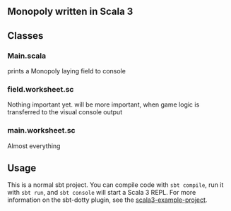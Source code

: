 ## Monopoly written in Scala 3

## Classes

### Main.scala
prints a Monopoly laying field to console
### field.worksheet.sc
Nothing important yet. will be more important, when game logic is transferred to the visual console output
### main.worksheet.sc
Almost everything


## Usage

This is a normal sbt project. You can compile code with `sbt compile`, run it with `sbt run`, and `sbt console` will start a Scala 3 REPL.
For more information on the sbt-dotty plugin, see the
[scala3-example-project](https://github.com/scala/scala3-example-project/blob/main/README.md).

